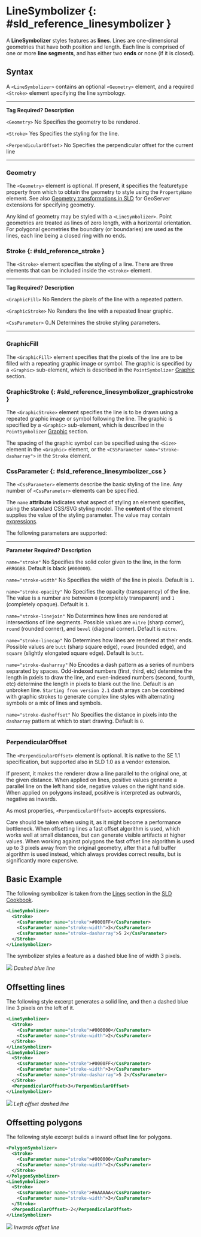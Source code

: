 # LineSymbolizer {: #sld_reference_linesymbolizer }

A **LineSymbolizer** styles features as **lines**. Lines are one-dimensional geometries that have both position and length. Each line is comprised of one or more **line segments**, and has either two **ends** or none (if it is closed).

## Syntax

A `<LineSymbolizer>` contains an optional `<Geometry>` element, and a required `<Stroke>` element specifying the line symbology.

  ------------------------- --------------- ---------------------------------------------------------
  **Tag**                   **Required?**   **Description**

  `<Geometry>`              No              Specifies the geometry to be rendered.

  `<Stroke>`                Yes             Specifies the styling for the line.

  `<PerpendicularOffset>`   No              Specifies the perpendicular offset for the current line
  ------------------------- --------------- ---------------------------------------------------------

### Geometry

The `<Geometry>` element is optional. If present, it specifies the featuretype property from which to obtain the geometry to style using the `PropertyName` element. See also [Geometry transformations in SLD](../extensions/geometry-transformations.md) for GeoServer extensions for specifying geometry.

Any kind of geometry may be styled with a `<LineSymbolizer>`. Point geometries are treated as lines of zero length, with a horizontal orientation. For polygonal geometries the boundary (or boundaries) are used as the lines, each line being a closed ring with no ends.

### Stroke {: #sld_reference_stroke }

The `<Stroke>` element specifies the styling of a line. There are three elements that can be included inside the `<Stroke>` element.

  ------------------- --------------- ---------------------------------------------------------
  **Tag**             **Required?**   **Description**

  `<GraphicFill>`     No              Renders the pixels of the line with a repeated pattern.

  `<GraphicStroke>`   No              Renders the line with a repeated linear graphic.

  `<CssParameter>`    0..N            Determines the stroke styling parameters.
  ------------------- --------------- ---------------------------------------------------------

### GraphicFill

The `<GraphicFill>` element specifies that the pixels of the line are to be filled with a repeating graphic image or symbol. The graphic is specified by a `<Graphic>` sub-element, which is described in the `PointSymbolizer` [Graphic](pointsymbolizer.md#sld_reference_graphic) section.

### GraphicStroke {: #sld_reference_linesymbolizer_graphicstroke }

The `<GraphicStroke>` element specifies the line is to be drawn using a repeated graphic image or symbol following the line. The graphic is specified by a `<Graphic>` sub-element, which is described in the `PointSymbolizer` [Graphic](pointsymbolizer.md#sld_reference_graphic) section.

The spacing of the graphic symbol can be specified using the `<Size>` element in the `<Graphic>` element, or the `<CSSParameter name="stroke-dasharray">` in the `Stroke` element.

### CssParameter {: #sld_reference_linesymbolizer_css }

The `<CssParameter>` elements describe the basic styling of the line. Any number of `<CssParameter>` elements can be specified.

The `name` **attribute** indicates what aspect of styling an element specifies, using the standard CSS/SVG styling model. The **content** of the element supplies the value of the styling parameter. The value may contain [expressions](pointsymbolizer.md#sld_reference_parameter_expressions).

The following parameters are supported:

  ---------------------------- --------------- --------------------------------------------------------------------------------------------------------------------------------------------------------------------------------------------------------------------------------------------------------------------------------------------------------------------------------------------------------------------------------------------------------------------------------------------------------------------------------
  **Parameter**                **Required?**   **Description**

  `name="stroke"`              No              Specifies the solid color given to the line, in the form `#RRGGBB`. Default is black (`#000000`).

  `name="stroke-width"`        No              Specifies the width of the line in pixels. Default is `1`.

  `name="stroke-opacity"`      No              Specifies the opacity (transparency) of the line. The value is a number are between `0` (completely transparent) and `1` (completely opaque). Default is `1`.

  `name="stroke-linejoin"`     No              Determines how lines are rendered at intersections of line segments. Possible values are `mitre` (sharp corner), `round` (rounded corner), and `bevel` (diagonal corner). Default is `mitre`.

  `name="stroke-linecap"`      No              Determines how lines are rendered at their ends. Possible values are `butt` (sharp square edge), `round` (rounded edge), and `square` (slightly elongated square edge). Default is `butt`.

  `name="stroke-dasharray"`    No              Encodes a dash pattern as a series of numbers separated by spaces. Odd-indexed numbers (first, third, etc) determine the length in pxiels to draw the line, and even-indexed numbers (second, fourth, etc) determine the length in pixels to blank out the line. Default is an unbroken line. ``Starting from version 2.1`` dash arrays can be combined with graphic strokes to generate complex line styles with alternating symbols or a mix of lines and symbols.

  `name="stroke-dashoffset"`   No              Specifies the distance in pixels into the `dasharray` pattern at which to start drawing. Default is `0`.
  ---------------------------- --------------- --------------------------------------------------------------------------------------------------------------------------------------------------------------------------------------------------------------------------------------------------------------------------------------------------------------------------------------------------------------------------------------------------------------------------------------------------------------------------------

### PerpendicularOffset

The `<PerpendicularOffset>` element is optional. It is native to the SE 1.1 specification, but supported also in SLD 1.0 as a vendor extension.

If present, it makes the renderer draw a line parallel to the original one, at the given distance. When applied on lines, positive values generate a parallel line on the left hand side, negative values on the right hand side. When applied on polygons instead, positive is interpreted as outwards, negative as inwards.

As most properties, `<PerpendicularOffset>` accepts expressions.

Care should be taken when using it, as it might become a performance bottleneck. When offsetting lines a fast offset algorithm is used, which works well at small distances, but can generate visible artifacts at higher values. When working against polygons the fast offset line algorithm is used up to 3 pixels away from the original geometry, after that a full buffer algorithm is used instead, which always provides correct results, but is significantly more expensive.

## Basic Example

The following symbolizer is taken from the [Lines](../cookbook/lines.md) section in the [SLD Cookbook](../cookbook/index.md).

``` {.xml linenos=""}
<LineSymbolizer>
  <Stroke>
    <CssParameter name="stroke">#0000FF</CssParameter>
    <CssParameter name="stroke-width">3</CssParameter>
    <CssParameter name="stroke-dasharray">5 2</CssParameter>
  </Stroke>
</LineSymbolizer>
```

The symbolizer styles a feature as a dashed blue line of width 3 pixels.

![](img/line_dashedline.png)
*Dashed blue line*

## Offsetting lines

The following style excerpt generates a solid line, and then a dashed blue line 3 pixels on the left of it.

``` {.xml linenos=""}
<LineSymbolizer>
  <Stroke>
    <CssParameter name="stroke">#000000</CssParameter>
    <CssParameter name="stroke-width">2</CssParameter>
  </Stroke>
</LineSymbolizer>
<LineSymbolizer>
  <Stroke>
    <CssParameter name="stroke">#0000FF</CssParameter>
    <CssParameter name="stroke-width">3</CssParameter>
    <CssParameter name="stroke-dasharray">5 2</CssParameter>
  </Stroke>
  <PerpendicularOffset>3</PerpendicularOffset>
</LineSymbolizer>
```

![](img/line_dashoffset.png)
*Left offset dashed line*

## Offsetting polygons

The following style excerpt builds a inward offset line for polygons.

``` {.xml linenos=""}
<PolygonSymbolizer>
  <Stroke>
    <CssParameter name="stroke">#000000</CssParameter>
    <CssParameter name="stroke-width">2</CssParameter> 
  </Stroke>
</PolygonSymbolizer>
<LineSymbolizer>
  <Stroke>
    <CssParameter name="stroke">#AAAAAA</CssParameter>
    <CssParameter name="stroke-width">3</CssParameter>
  </Stroke>
  <PerpendicularOffset>-2</PerpendicularOffset>
</LineSymbolizer>
```

![](img/polygon_offset.png)
*Inwards offset line*
